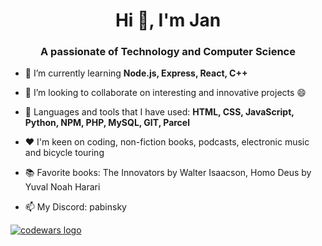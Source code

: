 <h1 align="center">Hi 👋, I'm Jan</h1>
<h3 align="center">A passionate of Technology and Computer Science</h3>

- 🌱 I’m currently learning **Node.js, Express, React, C++**

- 👯 I’m looking to collaborate on interesting and innovative projects 😄

- 💬 Languages and tools that I have used: **HTML, CSS, JavaScript, Python, NPM, PHP, MySQL, GIT, Parcel**

- ♥ I'm keen on coding, non-fiction books, podcasts, electronic music and bicycle touring 

- 📚 Favorite books: The Innovators by Walter Isaacson, Homo Deus by Yuval Noah Harari

- 📫 My Discord: pabinsky

<a href="https://www.codewars.com/users/janpabisiak"><img alt="codewars logo" src="https://www.codewars.com/users/janpabisiak/badges/large"></a>
